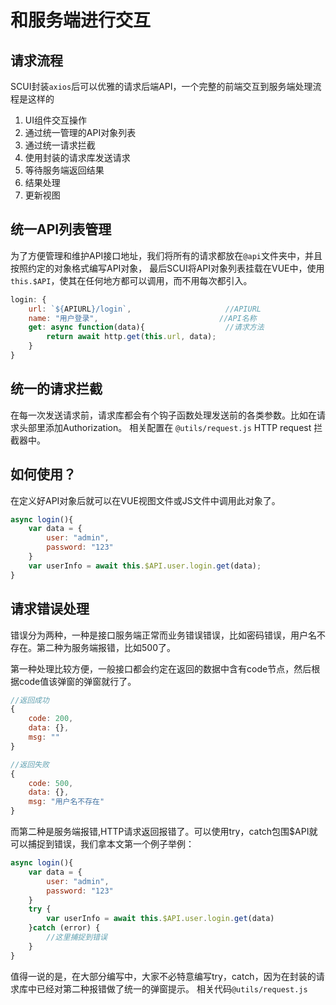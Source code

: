 # 和服务端进行交互
## 请求流程
SCUI封装```axios```后可以优雅的请求后端API，一个完整的前端交互到服务端处理流程是这样的
1. UI组件交互操作
2. 通过统一管理的API对象列表
3. 通过统一请求拦截
4. 使用封装的请求库发送请求
5. 等待服务端返回结果
6. 结果处理
7. 更新视图

## 统一API列表管理
为了方便管理和维护API接口地址，我们将所有的请求都放在```@api```文件夹中，并且按照约定的对象格式编写API对象，
最后SCUI将API对象列表挂载在VUE中，使用```this.$API```，使其在任何地方都可以调用，而不用每次都引入。
``` javascript
login: {
	url: `${APIURL}/login`,						//APIURL
	name: "用户登录",							//API名称
	get: async function(data){					//请求方法
		return await http.get(this.url, data);
	}
}
```

## 统一的请求拦截
在每一次发送请求前，请求库都会有个钩子函数处理发送前的各类参数。比如在请求头部里添加Authorization。
相关配置在 ```@utils/request.js``` HTTP request 拦截器中。

## 如何使用？
在定义好API对象后就可以在VUE视图文件或JS文件中调用此对象了。
``` javascript
async login(){
	var data = {
		user: "admin",
		password: "123"
	}
	var userInfo = await this.$API.user.login.get(data);
}
```

## 请求错误处理
错误分为两种，一种是接口服务端正常而业务错误错误，比如密码错误，用户名不存在。第二种为服务端报错，比如500了。

第一种处理比较方便，一般接口都会约定在返回的数据中含有code节点，然后根据code值该弹窗的弹窗就行了。
``` javascript
//返回成功
{
	code: 200,
	data: {},
	msg: ""
}

//返回失败
{
	code: 500,
	data: {},
	msg: "用户名不存在"
}
```

而第二种是服务端报错,HTTP请求返回报错了。可以使用try，catch包围$API就可以捕捉到错误，我们拿本文第一个例子举例：
``` javascript
async login(){
	var data = {
		user: "admin",
		password: "123"
	}
	try {
		var userInfo = await this.$API.user.login.get(data)
	}catch (error) {
		//这里捕捉到错误
	}
}
```
值得一说的是，在大部分编写中，大家不必特意编写try，catch，因为在封装的请求库中已经对第二种报错做了统一的弹窗提示。
相关代码```@utils/request.js```